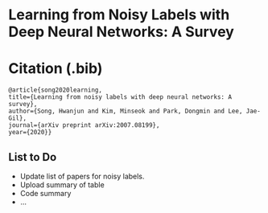 # Learning from Noisy Labels with Deep Neural Networks: A Survey
# __Citation (.bib)__ </br>
```
@article{song2020learning,
title={Learning from noisy labels with deep neural networks: A survey},
author={Song, Hwanjun and Kim, Minseok and Park, Dongmin and Lee, Jae-Gil},
journal={arXiv preprint arXiv:2007.08199},
year={2020}}
```

## List to Do
- Update list of papers for noisy labels.
- Upload summary of table
- Code summary
- ...
